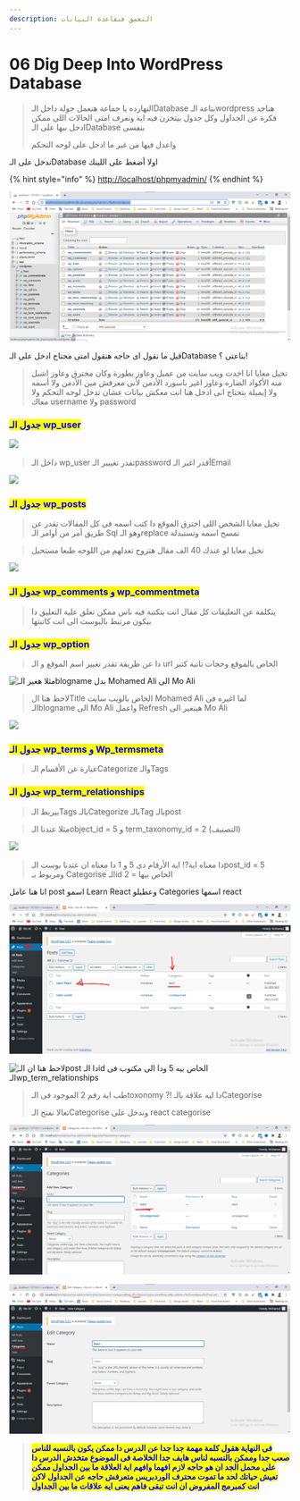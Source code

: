 ```yaml
---
description: التعمق فىقاعدة البيانات
---
```


# 06 Dig Deep Into WordPress Database

> النهارده يا جماعة هنعمل جولة داخل الـDatabase بتاعة الـwordpress هناخد فكرة عن الجداول وكل جدول بيتخزن فيه اية ونعرف امتى الحالات اللى ممكن ادخل بيها على الـDatabase بنفسى&#x20;
>
> واعدل فيها من غير ما ادخل على لوحه التحكم

ندخل على الـDatabase اولا أضغط على اللينك&#x20;

{% hint style="info" %}
&#x20;[http://localhost/phpmyadmin/](http://localhost/phpmyadmin/)&#x20;
{% endhint %}

![PHP My Admin ](<.gitbook/assets/WordPress - Database.png>)

قبل ما نقول اى حاجه هنقول امتى محتاج ادخل على الـDatabase بتاعتى ؟!

> تخيل معايا انا اخدت ويب سايت من عميل وعاوز يطورة وكان مخترق وعاوز اشيل منه الأكواد الضاره وعاوز اغير باسورد الأدمن لأنى معرفش مين الأدمن ولا أسمه ولا إيميلة بتحتاج انى ادخل هنا انت معكش بيانات عشان تدخل لوحه التحكم ولا معاك username ولا password

### &#x20;<mark style="color:blue;">جدول الـ wp\_user</mark>

![](<.gitbook/assets/wordPress - wp\_user.png>)

> داخل الـ wp\_user تقدر تغييير الـpassword أقدر اغير الـEmail

![](<.gitbook/assets/wordPress - wp\_user edit.png>)

### <mark style="color:blue;">جدول الـ wp\_posts</mark>

> تخيل معايا الشخص اللى اخترق الموقع دا كتب اسمه فى كل المقالات تقدر عن طريق أمر من أوامر الـ Sql وهو الـreplace تمسح اسمه وتستبدلة

> تخيل معايا لو عندك 40 الف مقال هتروح تعدلهم من اللوحه طبعا مستحيل

![](<.gitbook/assets/wordPress - wp\_post.png>)

### <mark style="color:blue;">جدول الـ wp\_comments و wp\_commentmeta</mark>

> يتكلمة عن التعليقات كل مقال انت بتكتبة فيه ناس ممكن تعلق علية التعليق دا بيكون مرتبط بالبوست الى انت كاتبتها



### <mark style="color:blue;">جدول الـ wp\_option</mark>&#x20;

> دا عن طريقة تقدر تغيير اسم الموقع و الـ url الخاص بالموقع وحجات تانية كتير

![مثلا هغير الـblogname بدل Mohamed Ali الى Mo Ali](<.gitbook/assets/wordPress - wp\_option.png>)

> لاحظ هنا الTitle الخاص بالويب سايت Mohamed Ali لما اغيره فى الـblogname الى Mo Ali واعمل Refresh هيتغير الى Mo Ali

![](<.gitbook/assets/wordPress - wp\_option change title.png>)

### <mark style="color:blue;">جدول الـ wp\_terms و Wp\_termsmeta</mark>

> عبارة عن الأقسام الـCategorize والـTags

### <mark style="color:blue;">**جدول الـ wp\_term\_relationships**</mark>

> بيربط الـTags بالـCategorize بالـTag بالـpost

> مثلا عندنا الـobject\_id = 5 و term\_taxonomy\_id = 2 (التصنيف)

![](<.gitbook/assets/wordPress - wp\_term\_relationships.png>)

> دا معناه اية?! اية الأرقام دى 5 و 1 دا معناه ان عندنا بوست الـpost\_id = 5 ومربوط بـ Categorise الـid الخاص بيها = 2

انا هنا عامل post اسمو Learn React وعطيلو Categories اسمها react

![تعالا نضغط على على Learn React وكأننا هنعدل المقال](<.gitbook/assets/wordPress - Learn React.png>)

![لاحظ هنا ان الـpost دا الـid الخاص بيه 5 ودا الى مكتوب فى الـwp\_term\_relationships](<.gitbook/assets/wordPress - post\_id.png>)

> طب اية رقم 2 الموجود فى الـtoxonomy ?! دا ليه علاقة بالـCategorise
>
> تعالا نفتح الـCategorise وندخل على react categorise

![تعالا نضغط على كلمة react ونشوف كأننا هنعدلها](<.gitbook/assets/wordpress - categories.png>)

![لاحظ هنا ان الـCatogries دا الـid الخاص بيها 2 ودا الى مكتوب فى الـwp\_term\_relationships](<.gitbook/assets/wordPress - categories id.png>)

> <mark style="color:blue;">**فى النهاية هقول كلمة مهمة جدا جدا عن الدرس دا ممكن يكون بالنسبه للناس صعب جدا وممكن بالنسبه لناس هايف جدا الخلاصة فى الموضوع متخدش الدرس دا على محمل الجد ان هو حاجه لازم افهما وافهم اية العلاقة ما بين الجداول ممكن تعيش حياتك لحد ما تموت محترف الوردبريس متعرفش حاجه عن الجداول لاكن انت كمبرمج المفروض ان انت تبقى فاهم يعنى ايه علاقات ما بين الجداول**</mark>
